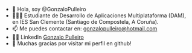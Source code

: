 - 👋 Hola, soy @GonzaloPulleiro
- 👀🧑‍💻 Estudiante de Desarrollo de Aplicaciones Multiplataforma (DAM), en IES San Clemente (Santiago de Compostela, A Coruña).
- 📫 Me puedes contactar en: gonzalopulleiro@hotmail.com
- 👨‍🎓 LinkedIn [Gonzalo Pulleiro](https://www.linkedin.com/in/gonzalo-pulleiro/) 
- 💫 Muchas gracias por visitar mi perfil en github!
